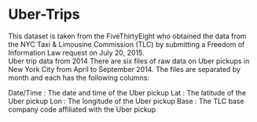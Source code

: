 # Uber-Trips
This dataset is taken from the FiveThirtyEight who obtained the data from the NYC Taxi &amp; Limousine Commission (TLC) by submitting a Freedom of Information Law request on July 20, 2015.  
Uber trip data from 2014 
There are six files of raw data on Uber pickups in New York City from April to September 2014. 
The files are separated by month and each has the following columns:  

Date/Time : The date and time of the Uber pickup 
Lat : The latitude of the Uber pickup 
Lon : The longitude of the Uber pickup 
Base : The TLC base company code affiliated with the Uber pickup
